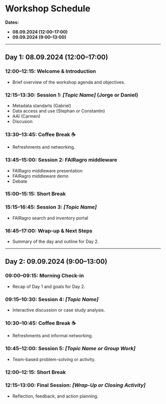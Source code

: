 # **Workshop Schedule**

**Dates:**  

- **08.09.2024 (12:00–17:00)**  
- **09.09.2024 (9:00–13:00)**  

---

## **Day 1: 08.09.2024 (12:00–17:00)**

### **12:00–12:15**: Welcome & Introduction  

- Brief overview of the workshop agenda and objectives.

### **12:15–13:30**: Session 1: *[Topic Name]* (Jorge or Daniel)

- Metadata standarts (Gabriel)
- Data access and use (Stephan or Constantin)
- AAI (Carmen)
- Discusion

### **13:30–13:45**: Coffee Break ☕  

- Refreshments and networking.

### **13:45–15:00**: Session 2: FAIRagro middleware

- FAIRagro middleware presentation
- FAIRagro middleware demo
- Debate

### **15:00–15:15**: Short Break  

### **15:15–16:45**: Session 3: *[Topic Name]*  

- FAIRagro search and inventory portal

### **16:45–17:00**: Wrap-up & Next Steps  

- Summary of the day and outline for Day 2.

---

## **Day 2: 09.09.2024 (9:00–13:00)**

### **09:00–09:15**: Morning Check-in  

- Recap of Day 1 and goals for Day 2.

### **09:15–10:30**: Session 4: *[Topic Name]*  
- Interactive discussion or case study analysis.

### **10:30–10:45**: Coffee Break ☕  
- Refreshments and informal networking.

### **10:45–12:00**: Session 5: *[Topic Name or Group Work]*  
- Team-based problem-solving or activity.

### **12:00–12:15**: Short Break  

### **12:15–13:00**: Final Session: *[Wrap-Up or Closing Activity]*  
- Reflection, feedback, and action planning.
